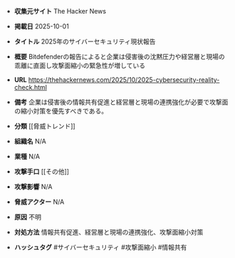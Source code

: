 - **収集元サイト**
The Hacker News

- **掲載日**
2025-10-01

- **タイトル**
2025年のサイバーセキュリティ現状報告

- **概要**
Bitdefenderの報告によると企業は侵害後の沈黙圧力や経営層と現場の乖離に直面し攻撃面縮小の緊急性が増している

- **URL**
https://thehackernews.com/2025/10/2025-cybersecurity-reality-check.html

- **備考**
企業は侵害後の情報共有促進と経営層と現場の連携強化が必要で攻撃面の縮小対策を優先すべきである。

- **分類**
[[脅威トレンド]]

- **組織名**
N/A

- **業種**
N/A

- **攻撃手口**
[[その他]]

- **攻撃影響**
N/A

- **脅威アクター**
N/A

- **原因**
不明

- **対処方法**
情報共有促進、経営層と現場の連携強化、攻撃面縮小対策

- **ハッシュタグ**
#サイバーセキュリティ #攻撃面縮小 #情報共有
